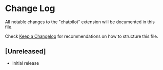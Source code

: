 # Change Log

All notable changes to the "chatpilot" extension will be documented in this file.

Check [Keep a Changelog](http://keepachangelog.com/) for recommendations on how to structure this file.

## [Unreleased]

- Initial release